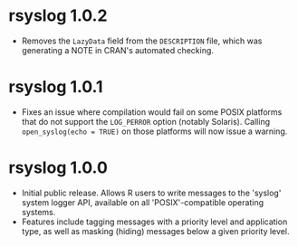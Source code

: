 # rsyslog 1.0.2

* Removes the `LazyData` field from the `DESCRIPTION` file, which was generating
  a NOTE in CRAN's automated checking.

# rsyslog 1.0.1

* Fixes an issue where compilation would fail on some POSIX platforms that do
  not support the `LOG_PERROR` option (notably Solaris). Calling
  `open_syslog(echo = TRUE)` on those platforms will now issue a warning.

# rsyslog 1.0.0

* Initial public release. Allows R users to write messages to the 'syslog'
  system logger API, available on all 'POSIX'-compatible operating systems.
* Features include tagging messages with a priority level and application type,
  as well as masking (hiding) messages below a given priority level.
